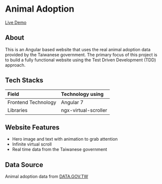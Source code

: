 # Animal Adoption

[Live Demo](https://chen1223.github.io/animal-adoption/)

## About

This is an Angular based website that uses the real animal adoption data provided by the Taiwanese government. The primary focus of this project is to build a fully functional website using the Test Driven Development (TDD) approach.

## Tech Stacks

| Field               | Technology using                 |
| :------------------ | :------------------------------- |
| Frontend Technology | Angular 7                        |
| Libraries           | ngx-virtual-scroller             |

## Website Features

* Hero image and text with animation to grab attention
* Infinite virtual scroll
* Real time data from the Taiwanese government

## Data Source

Animal adoption data from [DATA.GOV.TW](https://data.gov.tw/dataset/85903)
